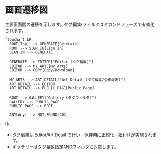 # 画面遷移図

主要画面間の遷移を示します。タグ編集/フィルタはセカンドフェーズで有効化されます。

```mermaid
flowchart LR
  ROOT[Top] --> GENERATE[Generate]
  ROOT --> SIGN_IN[Sign in]
  SIGN_IN --> GENERATE

  GENERATE --> EDITOR["Editor (タグ編集)"]
  EDITOR --> MY_ARTS[My Arts]
  EDITOR --> COPY[Copy/Download]

  MY_ARTS --> ART_DETAIL["Art Detail (タグ編集/公開設定)"]
  ART_DETAIL --> EDITOR
  ART_DETAIL --> PUBLIC_PAGE[Public Page]

  ROOT --> GALLERY["Gallery (タグフィルタ)"]
  GALLERY --> PUBLIC_PAGE
  PUBLIC_PAGE --> ROOT

  ANY[Any] --> NOT_FOUND[404]
```

注:

- タグ編集は Editor/Art Detail で行い、保存時に正規化・紐付けが実施されます。
- ギャラリーはタグ複数指定ANDフィルタに対応します。
